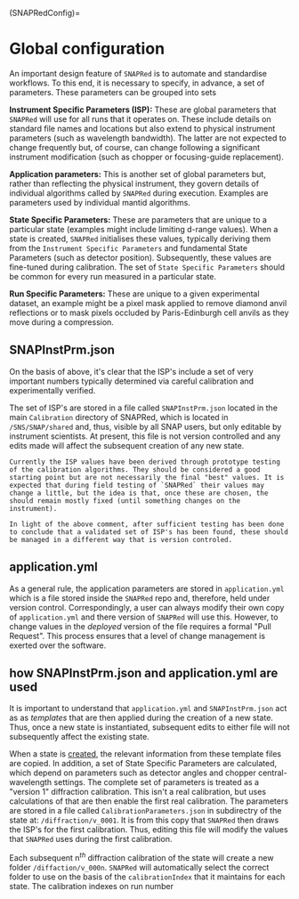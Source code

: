 (SNAPRedConfig)=
# Global configuration

An important design feature of `SNAPRed` is to automate and standardise workflows. To this end, it is necessary to specify, in advance, a set of parameters. These parameters can be grouped into sets

**Instrument Specific Parameters (ISP):** These are global parameters that `SNAPRed` will use for all runs that it operates on. These include details on standard file names and locations but also extend to physical instrument parameters (such as wavelength bandwidth). The latter are not expected to change frequently but, of course, can change following a significant instrument modification (such as chopper or focusing-guide replacement).

**Application parameters:** This is another set of global parameters but, rather than reflecting the physical instrument, they govern details of individual algorithms called by `SNAPRed` during execution. Examples are parameters used by individual mantid algorithms.

**State Specific Parameters:** These are parameters that are unique to a particular state (examples might include limiting d-range values). When a state is created, `SNAPRed` initialises these values, typically deriving them from the `Instrument Specific Parameters` and fundamental State Parameters (such as detector position). Subsequently, these values are fine-tuned during calibration. The set of `State Specific Parameters` should be common for every run measured in a particular state.

**Run Specific Parameters:** These are unique to a given experimental dataset, an example might be a pixel mask applied to remove diamond anvil reflections or to mask pixels occluded by Paris-Edinburgh cell anvils as they move during a compression.

## SNAPInstPrm.json

On the basis of above, it's clear that the ISP's include a set of very important numbers typically determined via careful calibration and experimentally verified.

The set of ISP's are stored in a file called `SNAPInstPrm.json` located in the main `Calibration` directory of SNAPRed, which is located in `/SNS/SNAP/shared` and, thus, visible by all SNAP users, but only editable by instrument scientists. At present, this file is not version controlled and any edits made will affect the subsequent creation of any new state. 

```{important}
Currently the ISP values have been derived through prototype testing of the calibration algorithms. They should be considered a good starting point but are not necessarily the final "best" values. It is expected that during field testing of `SNAPRed` their values may change a little, but the idea is that, once these are chosen, the should remain mostly fixed (until something changes on the instrument).
```
```{important}
In light of the above comment, after sufficient testing has been done to conclude that a validated set of ISP's has been found, these should be managed in a different way that is version controled.
```

## application.yml

As a general rule, the application parameters are stored in `application.yml` which is a file stored inside the `SNAPRed` repo and, therefore, held under version control. Correspondingly, a user can always modify their own copy of `application.yml` and there version of `SNAPRed` will use this. However, to change values in the _deployed_ version of the file requires a formal "Pull Request". This process ensures that a level of change management is exerted over the software.

## how SNAPInstPrm.json and application.yml are used 

It is important to understand that `application.yml` and `SNAPInstPrm.json` act as as _templates_ that are then applied during the creation of a new state. Thus, once a new state is instantiated, subsequent edits to  either file will not subsequently affect the existing state. 

When a state is [created](coreConcepts), the relevant information from these template files are copied. In addition, a set of State Specific Parameters are calculated, which depend on parameters such as detector angles and chopper central-wavelength settings. The complete set of parameters is treated as a "version 1" diffraction calibration. This isn't a real calibration, but uses calculations of  that are then enable the first real calibration. The parameters are stored in a file called `CalibrationParameters.json` in subdirectry of the state at: `/diffraction/v_0001`. It is from this copy that `SNAPRed` then draws the ISP's for the first calibration. Thus, editing this file will modify the values that `SNAPRed` uses during the first calibration. 

Each subsequent n$^{th}$ diffraction calibration of the state will create a new folder `/diffaction/v_000n`. `SNAPRed` will automatically select the correct folder to use on the basis of the `calibrationIndex` that it maintains for each state. The calibration indexes on run number  
  